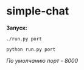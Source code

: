 simple-chat
===========

**Запуск:**

`./run.py port`

`python run.py port`

*По умолчанию порт - 8000*

